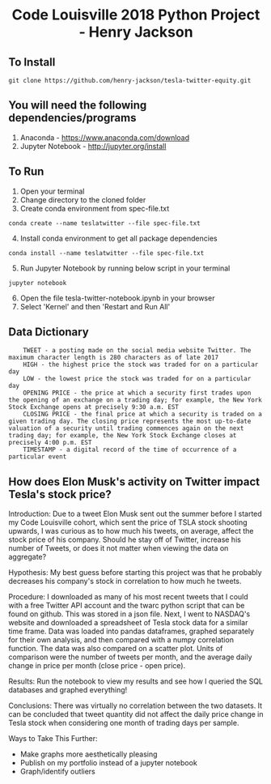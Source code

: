 # <p align="center"> Code Louisville 2018 Python Project - Henry Jackson </p>

## To Install
```
git clone https://github.com/henry-jackson/tesla-twitter-equity.git
```

## You will need the following dependencies/programs
1. Anaconda - https://www.anaconda.com/download
2. Jupyter Notebook - http://jupyter.org/install

## To Run
1. Open your terminal
2. Change directory to the cloned folder
3. Create conda environment from spec-file.txt
```
conda create --name teslatwitter --file spec-file.txt
```
4. Install conda environment to get all package dependencies
```
conda install --name teslatwitter --file spec-file.txt
```
5. Run Jupyter Notebook by running below script in your terminal
```
jupyter notebook
```
6. Open the file tesla-twitter-notebook.ipynb in your browser
7. Select 'Kernel' and then 'Restart and Run All'

## Data Dictionary
```
    TWEET - a posting made on the social media website Twitter. The maximum character length is 280 characters as of late 2017
    HIGH - the highest price the stock was traded for on a particular day
    LOW - the lowest price the stock was traded for on a particular day
    OPENING PRICE - the price at which a security first trades upon the opening of an exchange on a trading day; for example, the New York Stock Exchange opens at precisely 9:30 a.m. EST
    CLOSING PRICE - the final price at which a security is traded on a given trading day. The closing price represents the most up-to-date valuation of a security until trading commences again on the next trading day; for example, the New York Stock Exchange closes at precisely 4:00 p.m. EST
    TIMESTAMP - a digital record of the time of occurrence of a particular event
```

## How does Elon Musk's activity on Twitter impact Tesla's stock price?

Introduction:
Due to a tweet Elon Musk sent out the summer before I started my Code
Louisville cohort, which sent the price of TSLA stock shooting upwards, I was curious as to how much his tweets, on average, affect the stock price of his company. Should he stay off of Twitter, increase his number of Tweets, or does it not matter when viewing the data on aggregate? 

Hypothesis:
My best guess before starting this project was that he probably decreases his
company's stock in correlation to how much he tweets.

Procedure:
I downloaded as many of his most recent tweets that I could with a free Twitter
API account and the twarc python script that can be found on github. This was
stored in a json file. Next, I went to NASDAQ's website and downloaded
a spreadsheet of Tesla stock data for a similar time frame. Data was loaded
into pandas dataframes, graphed separately for their own analysis, and then
compared with a numpy correlation function. The data was also compared on
a scatter plot. Units of comparison were the number of tweets per month, and
the average daily change in price per month (close price - open price).

Results:
Run the notebook to view my results and see how I queried the SQL databases and
graphed everything!

Conclusions:
There was virtually no correlation between the two datasets. It can be
concluded that tweet quantity did not affect the daily price change in Tesla
stock when considering one month of trading days per sample.

Ways to Take This Further:
- Make graphs more aesthetically pleasing
- Publish on my portfolio instead of a jupyter notebook
- Graph/identify outliers
